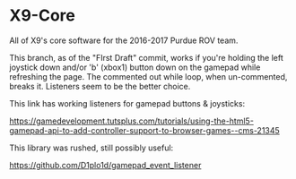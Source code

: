 # X9-Core
All of X9's core software for the 2016-2017 Purdue ROV team. 


This branch, as of the "FIrst Draft" commit, works if you're holding the left joystick down and/or 'b' (xbox1) button down on the gamepad while refreshing the page.
The commented out while loop, when un-commented, breaks it. Listeners seem to be the better choice.




This link has working listeners for gamepad buttons & joysticks:

https://gamedevelopment.tutsplus.com/tutorials/using-the-html5-gamepad-api-to-add-controller-support-to-browser-games--cms-21345


This library was rushed, still possibly useful:

https://github.com/D1plo1d/gamepad_event_listener
